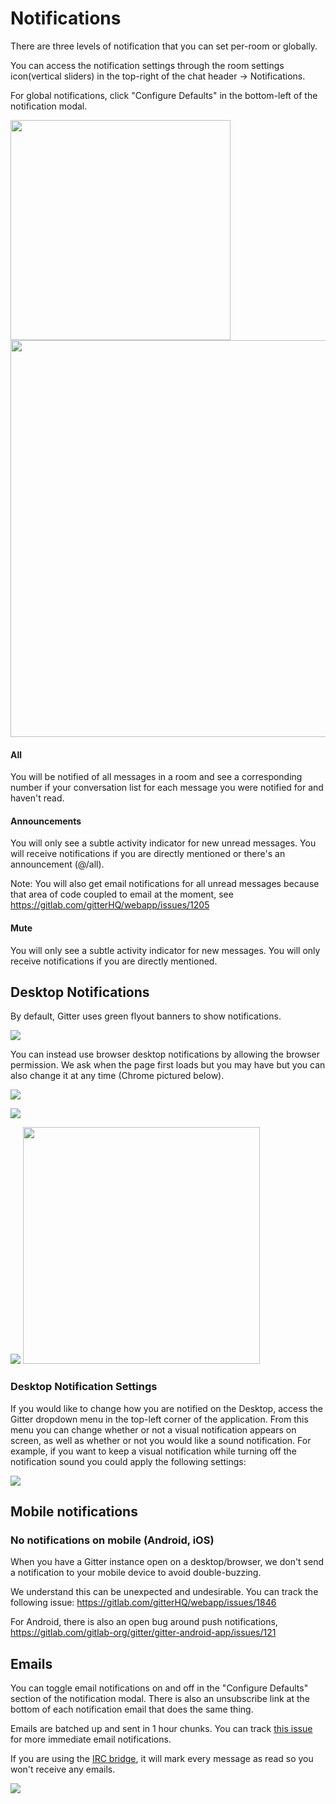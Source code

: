 # Notifications

There are three levels of notification that you can set per-room or globally.

You can access the notification settings through the room settings icon(vertical sliders) in the top-right of the chat header -> Notifications.

For global notifications, click "Configure Defaults" in the bottom-left of the notification modal.

<img src="https://i.imgur.com/T5Zf40V.png" width="352"> <img src="https://i.imgur.com/avukqAD.png" width="635">

#### All

You will be notified of all messages in a room and see a corresponding number if your conversation list for each message you were notified for and haven't read.

#### Announcements

You will only see a subtle activity indicator for new unread messages. You will receive notifications if you are directly mentioned or there's an announcement (@/all).

Note: You will also get email notifications for all unread messages because that area of code coupled to email at the moment, see https://gitlab.com/gitterHQ/webapp/issues/1205

#### Mute

You will only see a subtle activity indicator for new messages. You will only receive notifications if you are directly mentioned.


## Desktop Notifications

By default, Gitter uses green flyout banners to show notifications.

![](http://i.imgur.com/69P3bIW.png)

You can instead use browser desktop notifications by allowing the browser permission. We ask when the page first loads but you may have but you can also change it at any time (Chrome pictured below).

![](http://i.imgur.com/wAbfet9.png)

![](http://i.imgur.com/8v6aCpX.png)

![](http://i.imgur.com/Mpttpxs.png) <img src="https://i.imgur.com/YVqInos.png" width="379">
 

### Desktop Notification Settings

If you would like to change how you are notified on the Desktop, access the Gitter dropdown menu in the top-left corner of the application. From this menu you can change whether or not a visual notification appears on screen, as well as whether or not you would like a sound notification. For example, if you want to keep a visual notification while turning off the notification sound you could apply the following settings:

![](https://i.imgur.com/q6qud9N.png)


## Mobile notifications

### No notifications on mobile (Android, iOS)

When you have a Gitter instance open on a desktop/browser, we don't send a notification to your mobile device to avoid double-buzzing.

We understand this can be unexpected and undesirable. You can track the following issue: https://gitlab.com/gitterHQ/webapp/issues/1846

For Android, there is also an open bug around push notifications, https://gitlab.com/gitlab-org/gitter/gitter-android-app/issues/121


## Emails

You can toggle email notifications on and off in the "Configure Defaults" section of the notification modal. There is also an unsubscribe link at the bottom of each notification email that does the same thing.

Emails are batched up and sent in 1 hour chunks. You can track [this issue](https://gitlab.com/gitterHQ/webapp/issues/143) for more immediate email notifications.

If you are using the [IRC bridge](https://irc.gitter.im/), it will mark every message as read so you won't receive any emails.

![](http://imgur.com/uKLeHd6.gif)




